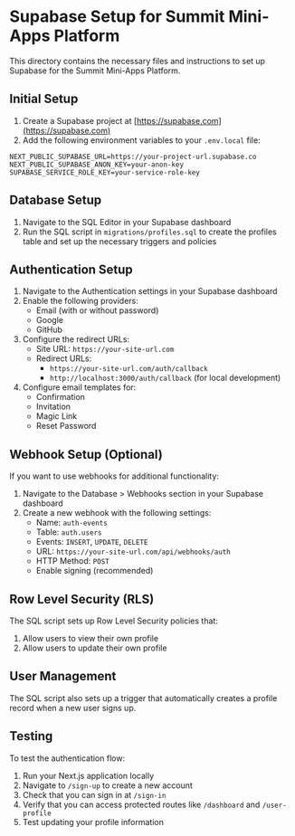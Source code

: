 # Supabase Setup for Summit Mini-Apps Platform

This directory contains the necessary files and instructions to set up Supabase for the Summit Mini-Apps Platform.

## Initial Setup

1. Create a Supabase project at [https://supabase.com](https://supabase.com)
2. Add the following environment variables to your `.env.local` file:

```
NEXT_PUBLIC_SUPABASE_URL=https://your-project-url.supabase.co
NEXT_PUBLIC_SUPABASE_ANON_KEY=your-anon-key
SUPABASE_SERVICE_ROLE_KEY=your-service-role-key
```

## Database Setup

1. Navigate to the SQL Editor in your Supabase dashboard
2. Run the SQL script in `migrations/profiles.sql` to create the profiles table and set up the necessary triggers and policies

## Authentication Setup

1. Navigate to the Authentication settings in your Supabase dashboard
2. Enable the following providers:
   - Email (with or without password)
   - Google
   - GitHub
3. Configure the redirect URLs:
   - Site URL: `https://your-site-url.com`
   - Redirect URLs: 
     - `https://your-site-url.com/auth/callback`
     - `http://localhost:3000/auth/callback` (for local development)
4. Configure email templates for:
   - Confirmation
   - Invitation
   - Magic Link
   - Reset Password

## Webhook Setup (Optional)

If you want to use webhooks for additional functionality:

1. Navigate to the Database > Webhooks section in your Supabase dashboard
2. Create a new webhook with the following settings:
   - Name: `auth-events`
   - Table: `auth.users`
   - Events: `INSERT`, `UPDATE`, `DELETE`
   - URL: `https://your-site-url.com/api/webhooks/auth`
   - HTTP Method: `POST`
   - Enable signing (recommended)

## Row Level Security (RLS)

The SQL script sets up Row Level Security policies that:

1. Allow users to view their own profile
2. Allow users to update their own profile

## User Management

The SQL script also sets up a trigger that automatically creates a profile record when a new user signs up.

## Testing

To test the authentication flow:

1. Run your Next.js application locally
2. Navigate to `/sign-up` to create a new account
3. Check that you can sign in at `/sign-in`
4. Verify that you can access protected routes like `/dashboard` and `/user-profile`
5. Test updating your profile information 